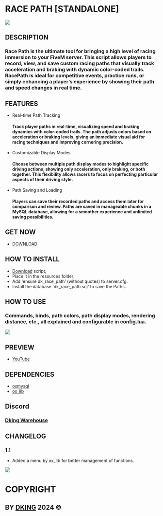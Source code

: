 # RACE PATH [STANDALONE]

![](https://cdn.discordapp.com/attachments/1295245827039563866/1315396921359208478/THUMB_1024.png?ex=67647158&is=67631fd8&hm=cd81b31a9c6c350a6f3f8f8aba7bc162d11cc360d0532ea93a164ab8b7b7f524&)

## DESCRIPTION

### Race Path is the ultimate tool for bringing a high level of racing immersion to your FiveM server. This script allows players to record, view, and save custom racing paths that visually track acceleration and braking with dynamic color-coded trails. RacePath is ideal for competitive events, practice runs, or simply enhancing a player’s experience by showing their path and speed changes in real time.

## FEATURES

* Real-time Path Tracking
    #### Track player paths in real-time, visualizing speed and braking dynamics with color-coded trails. The path adjusts colors based on acceleration or braking levels, giving an immediate visual aid for racing techniques and improving cornering precision.
* Customizable Display Modes
    #### Choose between multiple path display modes to highlight specific driving actions, showing only acceleration, only braking, or both together. This flexibility allows racers to focus on perfecting particular aspects of their driving style.
* Path Saving and Loading
    #### Players can save their recorded paths and access them later for comparison and review. Paths are saved in manageable chunks in a MySQL database, allowing for a smoother experience and unlimited saving possibilities.

## GET NOW

* [DOWNLOAD](https://dking.tebex.io/package/6562199)

## HOW TO INSTALL

* [Download](https://keymaster.fivem.net/asset-grants) script;
* Place it in the resources folder;
* Add 'ensure dk_race_path' (without quotes) to server.cfg.
* Install the database 'dk_race_path.sql' to save the Paths.

## HOW TO USE

### Commands, binds, path colors, path display modes, rendering distance, etc., all explained and configurable in config.lua.
![](https://cdn.discordapp.com/attachments/1295245827039563866/1315397083934625833/config.png?ex=676e54bf&is=676d033f&hm=f12cf28199e923f26b070f1f6d46916463f9ab3fbb5c2ecf4e809008bef2c098&)

## PREVIEW

* [YouTube](https://youtu.be/JfWrEjP3NXc)

## DEPENDENCIES

* [oxmysql](https://github.com/overextended/oxmysql)
* [ox_lib](https://github.com/overextended/ox_lib)

## Discord

### [Dking Warehouse](https://discord.gg/Rw6vjcXspG)

## CHANGELOG

### 1.1

* Added a menu by ox_lib for better management of functions.

![](https://cdn.discordapp.com/attachments/1295245827039563866/1315400385396998245/Menu.png?ex=676e57d2&is=676d0652&hm=1dcf333b45863ef1494cf146e751aa3d7b1bd85486ad62c497d392178bc9aa4c&)

# COPYRIGHT

## BY [DKING](https://github.com/Dking07) 2024 ©
